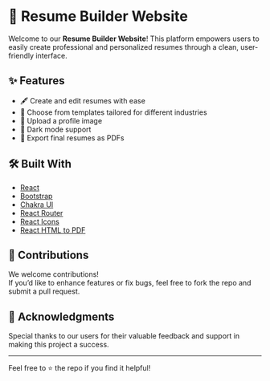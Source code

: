 # 📄 Resume Builder Website

Welcome to our **Resume Builder Website**! This platform empowers users to easily create professional and personalized resumes through a clean, user-friendly interface.

## ✨ Features
- 🖋️ Create and edit resumes with ease
- 🎨 Choose from templates tailored for different industries
- 📎 Upload a profile image
- 🌙 Dark mode support
- 📄 Export final resumes as PDFs

## 🛠️ Built With
- [React](https://reactjs.org/)
- [Bootstrap](https://getbootstrap.com/)
- [Chakra UI](https://chakra-ui.com/)
- [React Router](https://reactrouter.com/)
- [React Icons](https://react-icons.github.io/react-icons/)
- [React HTML to PDF](https://www.npmjs.com/package/react-html-to-pdf)

## 🤝 Contributions
We welcome contributions!  
If you’d like to enhance features or fix bugs, feel free to fork the repo and submit a pull request.

## 🙏 Acknowledgments
Special thanks to our users for their valuable feedback and support in making this project a success.

---

Feel free to ⭐ the repo if you find it helpful!
